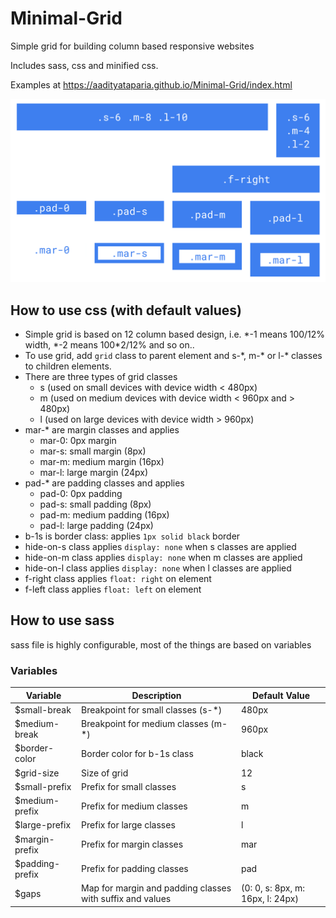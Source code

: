 # Minimal-Grid
Simple grid for building column based responsive websites

Includes sass, css and minified css.

Examples at https://aadityataparia.github.io/Minimal-Grid/index.html

![Example](./static/minimal-grid.png)

## How to use css (with default values)
- Simple grid is based on 12 column based design, i.e. \*-1 means 100/12% width, \*-2 means 100*2/12% and so on..
- To use grid, add `grid` class to parent element and s-\*, m-\* or l-\* classes to children elements.
- There are three types of grid classes
  - s (used on small devices with device width < 480px)
  - m (used on medium devices with device width < 960px and > 480px)
  - l (used on large devices with device width > 960px)
- mar-\* are margin classes and applies
  - mar-0: 0px margin
  - mar-s: small margin (8px)
  - mar-m: medium margin (16px)
  - mar-l: large margin (24px)
- pad-\* are padding classes and applies
  - pad-0: 0px padding
  - pad-s: small padding (8px)
  - pad-m: medium padding (16px)
  - pad-l: large padding (24px)
- b-1s is border class: applies `1px solid black` border
- hide-on-s class applies `display: none` when s classes are applied
- hide-on-m class applies `display: none` when m classes are applied
- hide-on-l class applies `display: none` when l classes are applied
- f-right class applies `float: right` on element
- f-left class applies `float: left` on element

## How to use sass

sass file is highly configurable, most of the things are based on variables

### Variables

| Variable  | Description | Default Value |
| ------------- | ------------- | ------------ |
| $small-break | Breakpoint for small classes (s-\*) | 480px |
| $medium-break | Breakpoint for medium classes (m-\*) | 960px |
| $border-color | Border color for b-1s class | black |
| $grid-size | Size of grid | 12 |
| $small-prefix | Prefix for small classes | s |
| $medium-prefix | Prefix for medium classes | m |
| $large-prefix | Prefix for large classes | l |
| $margin-prefix | Prefix for margin classes | mar |
| $padding-prefix | Prefix for padding classes | pad |
| $gaps | Map for margin and padding classes with suffix and values | (0: 0, s: 8px, m: 16px, l: 24px) |

